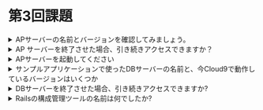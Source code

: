 # 第3回課題
<details>
<summary>APサーバーの名前とバージョンを確認してみましょう。</summary>
Puma Ver 5.6.5  
![Puma](image/Puma_Version.png)
</details>
<details>
<summary>AP サーバーを終了させた場合、引き続きアクセスできますか？</summary>
アクセスできない

</details>
<details>
<summary>APサーバーを起動してください</summary>

</details>
<details>
<summary>サンプルアプリケーションで使ったDBサーバーの名前と、今Cloud9で動作しているバージョンはいくつか</summary>
MySQL Ver 8.0.33

</details>
<details>
<summary>DBサーバーを終了させた場合、引き続きアクセスできますか?</summary>
アクセスできない

</details>
<details>
<summary>Railsの構成管理ツールの名前は何でしたか?</summary>
Bundler
</details>



